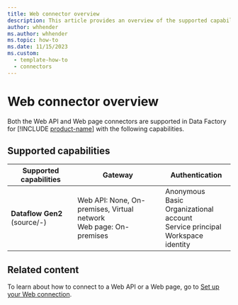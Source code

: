 ```yaml
---
title: Web connector overview
description: This article provides an overview of the supported capabilities of the Web connector.
author: whhender
ms.author: whhender
ms.topic: how-to
ms.date: 11/15/2023
ms.custom:
  - template-how-to
  - connectors
---
```


# Web connector overview

Both the Web API and Web page connectors are supported in Data Factory for [!INCLUDE [product-name](../includes/product-name.md)] with the following capabilities.

## Supported capabilities

| Supported capabilities| Gateway | Authentication|
|---------| --------| --------|
| **Dataflow Gen2** (source/-)|Web API: None, On-premises, Virtual network <br>Web page: On-premises |Anonymous<br> Basic <br> Organizational account<br> Service principal<br> Workspace identity |

## Related content

To learn about how to connect to a Web API or a Web page, go to [Set up your Web connection](connector-web.md).
